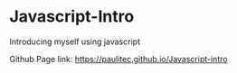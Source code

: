 # Javascript-Intro
Introducing myself using javascript

Github Page link: https://paulitec.github.io/Javascript-intro
